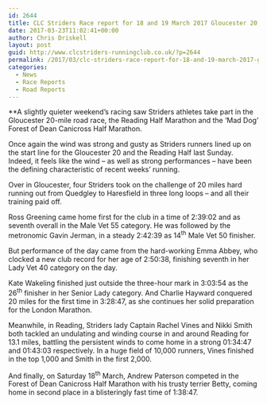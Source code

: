 ```yaml
---
id: 2644
title: CLC Striders Race report for 18 and 19 March 2017 Gloucester 20, Reading Half Marathon and the ‘Mad Dog’ Forest of Dean Canicross Half Marathon
date: 2017-03-23T11:02:41+00:00
author: Chris Driskell
layout: post
guid: http://www.clcstriders-runningclub.co.uk/?p=2644
permalink: /2017/03/clc-striders-race-report-for-18-and-19-march-2017-gloucester-20-reading-half-marathon-and-the-mad-dog-forest-of-dean-canicross-half-marathon/
categories:
  - News
  - Race Reports
  - Road Reports
---
```

**A slightly quieter weekend’s racing saw Striders athletes take part in the Gloucester 20-mile road race, the Reading Half Marathon and the ‘Mad Dog’ Forest of Dean Canicross Half Marathon.</p> 

</strong>Once again the wind was strong and gusty as Striders runners lined up on the start line for the Gloucester 20 and the Reading Half last Sunday. Indeed, it feels like the wind – as well as strong performances – have been the defining characteristic of recent weeks’ running.

Over in Gloucester, four Striders took on the challenge of 20 miles hard running out from Quedgley to Haresfield in three long loops – and all their training paid off.

Ross Greening came home first for the club in a time of 2:39:02 and as seventh overall in the Male Vet 55 category. He was followed by the metronomic Gavin Jerman, in a steady 2:42:39 as 14<sup>th</sup> Male Vet 50 finisher.

But performance of the day came from the hard-working Emma Abbey, who clocked a new club record for her age of 2:50:38, finishing seventh in her Lady Vet 40 category on the day.

Kate Wakeling finished just outside the three-hour mark in 3:03:54 as the 26<sup>th</sup> finisher in her Senior Lady category. And Charlie Hayward conquered 20 miles for the first time in 3:28:47, as she continues her solid preparation for the London Marathon.

Meanwhile, in Reading, Striders lady Captain Rachel Vines and Nikki Smith both tackled an undulating and winding course in and around Reading for 13.1 miles, battling the persistent winds to come home in a strong 01:34:47 and 01:43:03 respectively. In a huge field of 10,000 runners, Vines finished in the top 1,000 and Smith in the first 2,000.

And finally, on Saturday 18<sup>th</sup> March, Andrew Paterson competed in the Forest of Dean Canicross Half Marathon with his trusty terrier Betty, coming home in second place in a blisteringly fast time of 1:38:47.